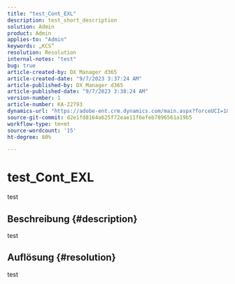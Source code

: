 ```yaml
---
title: "test_Cont_EXL"
description: test_short_description
solution: Admin
product: Admin
applies-to: "Admin"
keywords: „KCS“
resolution: Resolution
internal-notes: "test"
bug: true
article-created-by: DX Manager d365
article-created-date: "9/7/2023 3:37:24 AM"
article-published-by: DX Manager d365
article-published-date: "9/7/2023 3:38:24 AM"
version-number: 1
article-number: KA-22793
dynamics-url: "https://adobe-ent.crm.dynamics.com/main.aspx?forceUCI=1&pagetype=entityrecord&etn=knowledgearticle&id=6e2561db-2f4d-ee11-be6e-6045bd0065f9"
source-git-commit: d2e1fd8164a625f72eae11f6efeb7896561a19b5
workflow-type: tm+mt
source-wordcount: '15'
ht-degree: 80%

---
```


# test_Cont_EXL


test

## Beschreibung {#description}

test

## Auflösung {#resolution}


test
